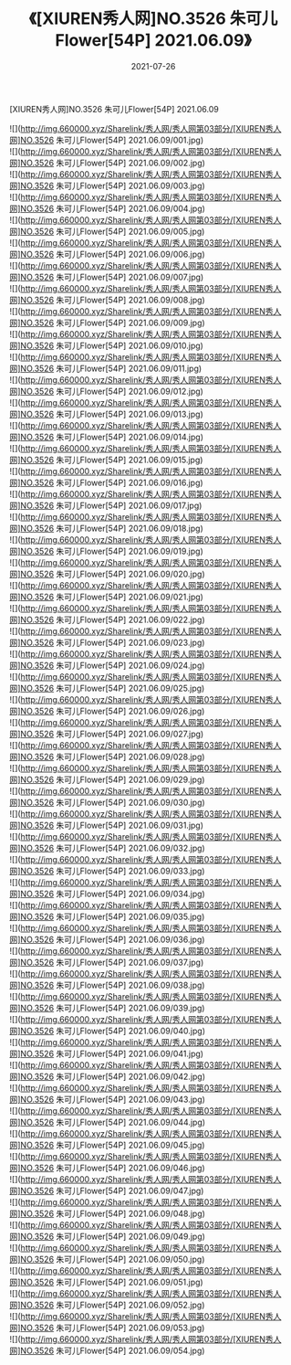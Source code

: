 ﻿---
layout: post
title:  《[XIUREN秀人网]NO.3526 朱可儿Flower[54P] 2021.06.09》
date:   2021-07-26
img: http://img.660000.xyz/Sharelink/秀人网/秀人网第03部分/[XIUREN秀人网]NO.3526 朱可儿Flower[54P] 2021.06.09/000.jpg
categories: [美女, 清纯, 唯美]
---

[XIUREN秀人网]NO.3526 朱可儿Flower[54P] 2021.06.09

  ![](http://img.660000.xyz/Sharelink/秀人网/秀人网第03部分/[XIUREN秀人网]NO.3526 朱可儿Flower[54P] 2021.06.09/001.jpg) <br> ![](http://img.660000.xyz/Sharelink/秀人网/秀人网第03部分/[XIUREN秀人网]NO.3526 朱可儿Flower[54P] 2021.06.09/002.jpg) <br> ![](http://img.660000.xyz/Sharelink/秀人网/秀人网第03部分/[XIUREN秀人网]NO.3526 朱可儿Flower[54P] 2021.06.09/003.jpg) <br> ![](http://img.660000.xyz/Sharelink/秀人网/秀人网第03部分/[XIUREN秀人网]NO.3526 朱可儿Flower[54P] 2021.06.09/004.jpg) <br> ![](http://img.660000.xyz/Sharelink/秀人网/秀人网第03部分/[XIUREN秀人网]NO.3526 朱可儿Flower[54P] 2021.06.09/005.jpg) <br> ![](http://img.660000.xyz/Sharelink/秀人网/秀人网第03部分/[XIUREN秀人网]NO.3526 朱可儿Flower[54P] 2021.06.09/006.jpg) <br> ![](http://img.660000.xyz/Sharelink/秀人网/秀人网第03部分/[XIUREN秀人网]NO.3526 朱可儿Flower[54P] 2021.06.09/007.jpg) <br> ![](http://img.660000.xyz/Sharelink/秀人网/秀人网第03部分/[XIUREN秀人网]NO.3526 朱可儿Flower[54P] 2021.06.09/008.jpg) <br> ![](http://img.660000.xyz/Sharelink/秀人网/秀人网第03部分/[XIUREN秀人网]NO.3526 朱可儿Flower[54P] 2021.06.09/009.jpg) <br> ![](http://img.660000.xyz/Sharelink/秀人网/秀人网第03部分/[XIUREN秀人网]NO.3526 朱可儿Flower[54P] 2021.06.09/010.jpg) <br> ![](http://img.660000.xyz/Sharelink/秀人网/秀人网第03部分/[XIUREN秀人网]NO.3526 朱可儿Flower[54P] 2021.06.09/011.jpg) <br> ![](http://img.660000.xyz/Sharelink/秀人网/秀人网第03部分/[XIUREN秀人网]NO.3526 朱可儿Flower[54P] 2021.06.09/012.jpg) <br> ![](http://img.660000.xyz/Sharelink/秀人网/秀人网第03部分/[XIUREN秀人网]NO.3526 朱可儿Flower[54P] 2021.06.09/013.jpg) <br> ![](http://img.660000.xyz/Sharelink/秀人网/秀人网第03部分/[XIUREN秀人网]NO.3526 朱可儿Flower[54P] 2021.06.09/014.jpg) <br> ![](http://img.660000.xyz/Sharelink/秀人网/秀人网第03部分/[XIUREN秀人网]NO.3526 朱可儿Flower[54P] 2021.06.09/015.jpg) <br> ![](http://img.660000.xyz/Sharelink/秀人网/秀人网第03部分/[XIUREN秀人网]NO.3526 朱可儿Flower[54P] 2021.06.09/016.jpg) <br> ![](http://img.660000.xyz/Sharelink/秀人网/秀人网第03部分/[XIUREN秀人网]NO.3526 朱可儿Flower[54P] 2021.06.09/017.jpg) <br> ![](http://img.660000.xyz/Sharelink/秀人网/秀人网第03部分/[XIUREN秀人网]NO.3526 朱可儿Flower[54P] 2021.06.09/018.jpg) <br> ![](http://img.660000.xyz/Sharelink/秀人网/秀人网第03部分/[XIUREN秀人网]NO.3526 朱可儿Flower[54P] 2021.06.09/019.jpg) <br> ![](http://img.660000.xyz/Sharelink/秀人网/秀人网第03部分/[XIUREN秀人网]NO.3526 朱可儿Flower[54P] 2021.06.09/020.jpg) <br> ![](http://img.660000.xyz/Sharelink/秀人网/秀人网第03部分/[XIUREN秀人网]NO.3526 朱可儿Flower[54P] 2021.06.09/021.jpg) <br> ![](http://img.660000.xyz/Sharelink/秀人网/秀人网第03部分/[XIUREN秀人网]NO.3526 朱可儿Flower[54P] 2021.06.09/022.jpg) <br> ![](http://img.660000.xyz/Sharelink/秀人网/秀人网第03部分/[XIUREN秀人网]NO.3526 朱可儿Flower[54P] 2021.06.09/023.jpg) <br> ![](http://img.660000.xyz/Sharelink/秀人网/秀人网第03部分/[XIUREN秀人网]NO.3526 朱可儿Flower[54P] 2021.06.09/024.jpg) <br> ![](http://img.660000.xyz/Sharelink/秀人网/秀人网第03部分/[XIUREN秀人网]NO.3526 朱可儿Flower[54P] 2021.06.09/025.jpg) <br> ![](http://img.660000.xyz/Sharelink/秀人网/秀人网第03部分/[XIUREN秀人网]NO.3526 朱可儿Flower[54P] 2021.06.09/026.jpg) <br> ![](http://img.660000.xyz/Sharelink/秀人网/秀人网第03部分/[XIUREN秀人网]NO.3526 朱可儿Flower[54P] 2021.06.09/027.jpg) <br> ![](http://img.660000.xyz/Sharelink/秀人网/秀人网第03部分/[XIUREN秀人网]NO.3526 朱可儿Flower[54P] 2021.06.09/028.jpg) <br> ![](http://img.660000.xyz/Sharelink/秀人网/秀人网第03部分/[XIUREN秀人网]NO.3526 朱可儿Flower[54P] 2021.06.09/029.jpg) <br> ![](http://img.660000.xyz/Sharelink/秀人网/秀人网第03部分/[XIUREN秀人网]NO.3526 朱可儿Flower[54P] 2021.06.09/030.jpg) <br> ![](http://img.660000.xyz/Sharelink/秀人网/秀人网第03部分/[XIUREN秀人网]NO.3526 朱可儿Flower[54P] 2021.06.09/031.jpg) <br> ![](http://img.660000.xyz/Sharelink/秀人网/秀人网第03部分/[XIUREN秀人网]NO.3526 朱可儿Flower[54P] 2021.06.09/032.jpg) <br> ![](http://img.660000.xyz/Sharelink/秀人网/秀人网第03部分/[XIUREN秀人网]NO.3526 朱可儿Flower[54P] 2021.06.09/033.jpg) <br> ![](http://img.660000.xyz/Sharelink/秀人网/秀人网第03部分/[XIUREN秀人网]NO.3526 朱可儿Flower[54P] 2021.06.09/034.jpg) <br> ![](http://img.660000.xyz/Sharelink/秀人网/秀人网第03部分/[XIUREN秀人网]NO.3526 朱可儿Flower[54P] 2021.06.09/035.jpg) <br> ![](http://img.660000.xyz/Sharelink/秀人网/秀人网第03部分/[XIUREN秀人网]NO.3526 朱可儿Flower[54P] 2021.06.09/036.jpg) <br> ![](http://img.660000.xyz/Sharelink/秀人网/秀人网第03部分/[XIUREN秀人网]NO.3526 朱可儿Flower[54P] 2021.06.09/037.jpg) <br> ![](http://img.660000.xyz/Sharelink/秀人网/秀人网第03部分/[XIUREN秀人网]NO.3526 朱可儿Flower[54P] 2021.06.09/038.jpg) <br> ![](http://img.660000.xyz/Sharelink/秀人网/秀人网第03部分/[XIUREN秀人网]NO.3526 朱可儿Flower[54P] 2021.06.09/039.jpg) <br> ![](http://img.660000.xyz/Sharelink/秀人网/秀人网第03部分/[XIUREN秀人网]NO.3526 朱可儿Flower[54P] 2021.06.09/040.jpg) <br> ![](http://img.660000.xyz/Sharelink/秀人网/秀人网第03部分/[XIUREN秀人网]NO.3526 朱可儿Flower[54P] 2021.06.09/041.jpg) <br> ![](http://img.660000.xyz/Sharelink/秀人网/秀人网第03部分/[XIUREN秀人网]NO.3526 朱可儿Flower[54P] 2021.06.09/042.jpg) <br> ![](http://img.660000.xyz/Sharelink/秀人网/秀人网第03部分/[XIUREN秀人网]NO.3526 朱可儿Flower[54P] 2021.06.09/043.jpg) <br> ![](http://img.660000.xyz/Sharelink/秀人网/秀人网第03部分/[XIUREN秀人网]NO.3526 朱可儿Flower[54P] 2021.06.09/044.jpg) <br> ![](http://img.660000.xyz/Sharelink/秀人网/秀人网第03部分/[XIUREN秀人网]NO.3526 朱可儿Flower[54P] 2021.06.09/045.jpg) <br> ![](http://img.660000.xyz/Sharelink/秀人网/秀人网第03部分/[XIUREN秀人网]NO.3526 朱可儿Flower[54P] 2021.06.09/046.jpg) <br> ![](http://img.660000.xyz/Sharelink/秀人网/秀人网第03部分/[XIUREN秀人网]NO.3526 朱可儿Flower[54P] 2021.06.09/047.jpg) <br> ![](http://img.660000.xyz/Sharelink/秀人网/秀人网第03部分/[XIUREN秀人网]NO.3526 朱可儿Flower[54P] 2021.06.09/048.jpg) <br> ![](http://img.660000.xyz/Sharelink/秀人网/秀人网第03部分/[XIUREN秀人网]NO.3526 朱可儿Flower[54P] 2021.06.09/049.jpg) <br> ![](http://img.660000.xyz/Sharelink/秀人网/秀人网第03部分/[XIUREN秀人网]NO.3526 朱可儿Flower[54P] 2021.06.09/050.jpg) <br> ![](http://img.660000.xyz/Sharelink/秀人网/秀人网第03部分/[XIUREN秀人网]NO.3526 朱可儿Flower[54P] 2021.06.09/051.jpg) <br> ![](http://img.660000.xyz/Sharelink/秀人网/秀人网第03部分/[XIUREN秀人网]NO.3526 朱可儿Flower[54P] 2021.06.09/052.jpg) <br> ![](http://img.660000.xyz/Sharelink/秀人网/秀人网第03部分/[XIUREN秀人网]NO.3526 朱可儿Flower[54P] 2021.06.09/053.jpg) <br> ![](http://img.660000.xyz/Sharelink/秀人网/秀人网第03部分/[XIUREN秀人网]NO.3526 朱可儿Flower[54P] 2021.06.09/054.jpg) <br>